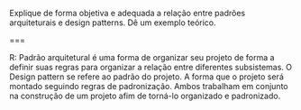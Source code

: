 Explique de forma objetiva e adequada a relação entre padrões arquiteturais e design patterns. Dê um exemplo teórico.

===

R: Padrão arquitetural é uma forma de organizar seu projeto de forma a definir suas regras para organizar a relação entre diferentes subsistemas.
O Design pattern se refere ao padrão do projeto. A forma que o projeto será montado seguindo regras de padronização.
Ambos trabalham em conjunto na construção de um projeto afim de torná-lo organizado e padronizado.